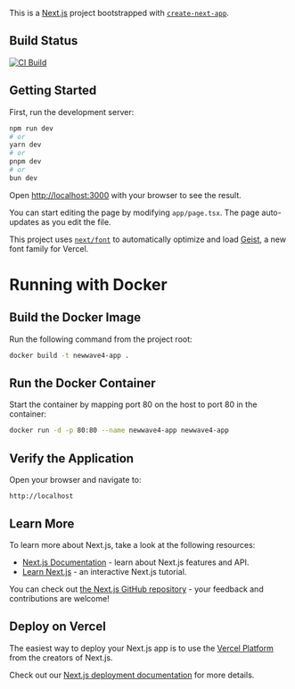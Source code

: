 This is a [Next.js](https://nextjs.org) project bootstrapped with [`create-next-app`](https://nextjs.org/docs/app/api-reference/cli/create-next-app).

## Build Status

[![CI Build](https://github.com/NewWave4Org/NewWave4.org-frontend-new/actions/workflows/docker_build.yml/badge.svg)](https://github.com/NewWave4Org/NewWave4.org-frontend-new/actions/workflows/docker_build.yml)

## Getting Started

First, run the development server:

```bash
npm run dev
# or
yarn dev
# or
pnpm dev
# or
bun dev
```

Open [http://localhost:3000](http://localhost:3000) with your browser to see the result.

You can start editing the page by modifying `app/page.tsx`. The page auto-updates as you edit the file.

This project uses [`next/font`](https://nextjs.org/docs/app/building-your-application/optimizing/fonts) to automatically optimize and load [Geist](https://vercel.com/font), a new font family for Vercel.

# Running with Docker

## Build the Docker Image

Run the following command from the project root:

```bash
docker build -t newwave4-app .
```

## Run the Docker Container

Start the container by mapping port 80 on the host to port 80 in the container:

```bash
docker run -d -p 80:80 --name newwave4-app newwave4-app
```

## Verify the Application

Open your browser and navigate to:

```text
http://localhost
```





## Learn More

To learn more about Next.js, take a look at the following resources:

- [Next.js Documentation](https://nextjs.org/docs) - learn about Next.js features and API.
- [Learn Next.js](https://nextjs.org/learn) - an interactive Next.js tutorial.

You can check out [the Next.js GitHub repository](https://github.com/vercel/next.js) - your feedback and contributions are welcome!

## Deploy on Vercel

The easiest way to deploy your Next.js app is to use the [Vercel Platform](https://vercel.com/new?utm_medium=default-template&filter=next.js&utm_source=create-next-app&utm_campaign=create-next-app-readme) from the creators of Next.js.

Check out our [Next.js deployment documentation](https://nextjs.org/docs/app/building-your-application/deploying) for more details.
